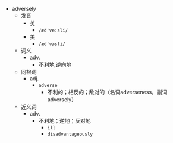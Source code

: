 - adversely
  - 发音
    - 英
      - `/æd'və:sli/`
    - 美
      - `/æd'vɝsli/`
  - 词义
    - adv.
      - 不利地,逆向地
  - 同根词
    - adj.
      - `adverse`
        - 不利的；相反的；敌对的（名词adverseness，副词adversely）
  - 近义词
    - adv.
      - 不利地；逆地；反对地
        - `ill`
        - `disadvantageously`
